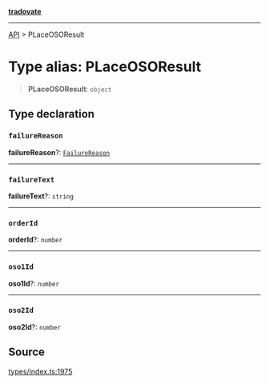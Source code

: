 [**tradovate**](../README.md)

***

[API](../API.md) > PLaceOSOResult

# Type alias: PLaceOSOResult

> **PLaceOSOResult**: `object`

## Type declaration

### `failureReason`

**failureReason**?: [`FailureReason`](../enumerations/enumeration.FailureReason.md)

***

### `failureText`

**failureText**?: `string`

***

### `orderId`

**orderId**?: `number`

***

### `oso1Id`

**oso1Id**?: `number`

***

### `oso2Id`

**oso2Id**?: `number`

## Source

[types/index.ts:1975](https://github.com/cgilly2fast/tradovate-typescript/blob/b1caea5/src/types/index.ts#L1975)
